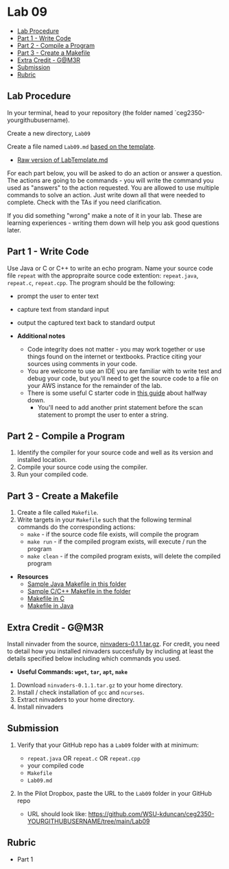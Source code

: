 # Lab 09

- [Lab Procedure](#Lab-Procedure)
- [Part 1 - Write Code](#Part-1---Write-Code)
- [Part 2 - Compile a Program](#Part-2---Compile-a-Program)
- [Part 3 - Create a Makefile](#Part-3---Create-a-Makefile)
- [Extra Credit - G@M3R](#Extra-Credit---G@M3R)
- [Submission](#Submission)
- [Rubric](#Rubric)

## Lab Procedure

In your terminal, head to your repository (the folder named `ceg2350-yourgithubusername).

Create a new directory, `Lab09`

Create a file named `Lab09.md` [based on the template](LabTemplate.md).

- [Raw version of LabTemplate.md](https://raw.githubusercontent.com/pattonsgirl/Fall2021-CEG2350/main/Labs/Lab09/LabTemplate.md)

For each part below, you will be asked to do an action or answer a question. The actions are going to be commands - you will write the command you used as "answers" to the action requested. You are allowed to use multiple commands to solve an action. Just write down all that were needed to complete. Check with the TAs if you need clarification.

If you did something "wrong" make a note of it in your lab. These are learning experiences - writing them down will help you ask good questions later.

## Part 1 - Write Code

Use Java or C or C++ to write an echo program. Name your source code file `repeat` with the appropraite source code extention: `repeat.java`, `repeat.c`, `repeat.cpp`. The program should be the following:

- prompt the user to enter text
- capture text from standard input
- output the captured text back to standard output

- **Additional notes**
  - Code integrity does not matter - you may work together or use things found on the internet or textbooks. Practice citing your sources using comments in your code.
  - You are welcome to use an IDE you are familiar with to write test and debug your code, but you'll need to get the source code to a file on your AWS instance for the remainder of the lab.
  - There is some useful C starter code in [this guide](https://www.geeksforgeeks.org/strings-in-c-2/) about halfway down.
    - You'll need to add another print statement before the scan statement to prompt the user to enter a string.

## Part 2 - Compile a Program

1. Identify the compiler for your source code and well as its version and installed location.
2. Compile your source code using the compiler.
3. Run your compiled code.

## Part 3 - Create a Makefile

1. Create a file called `Makefile`.
2. Write targets in your `Makefile` such that the following terminal commands do the corresponding actions:
   - `make` - if the source code file exists, will compile the program
   - `make run` - if the compiled program exists, will execute / run the program
   - `make clean` - if the compiled program exists, will delete the compiled program

- **Resources**
  - [Sample Java Makefile in this folder](./Makefile-Java)
  - [Sample C/C++ Makefile in the folder](./Makefile-C)
  - [Makefile in C](https://www.cs.swarthmore.edu/~newhall/unixhelp/howto_makefiles.html#C)
  - [Makefile in Java](https://www.cs.swarthmore.edu/~newhall/unixhelp/howto_makefiles.html#java)

## Extra Credit - G@M3R

Install ninvader from the source, [ninvaders-0.1.1.tar.gz](ninvaders-0.1.1.tar.gz). For credit, you need to detail how you installed ninvaders succesfully by including at least the details specified below including which commands you used.

- **Useful Commands: `wget`, `tar`, `apt`, `make`**

1. Download `ninvaders-0.1.1.tar.gz` to your home directory.
2. Install / check installation of `gcc` and `ncurses`.
3. Extract ninvaders to your home directory.
4. Install ninvaders

## Submission

1. Verify that your GitHub repo has a `Lab09` folder with at minimum:

   - `repeat.java` OR `repeat.c` OR `repeat.cpp`
   - your compiled code
   - `Makefile`
   - `Lab09.md`

2. In the Pilot Dropbox, paste the URL to the `Lab09` folder in your GitHub repo
   - URL should look like: https://github.com/WSU-kduncan/ceg2350-YOURGITHUBUSERNAME/tree/main/Lab09

## Rubric

- Part 1
